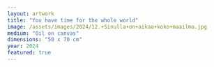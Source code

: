 ```yaml
---
layout: artwork
title: "You have time for the whole world"
image: /assets/images/2024/12.+Sinulla+on+aikaa+koko+maailma.jpg
medium: "Oil on canvas"
dimensions: "50 x 70 cm"
year: 2024
featured: true
---
```

